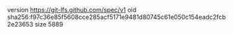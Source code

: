 version https://git-lfs.github.com/spec/v1
oid sha256:f97c36e85f5608cce285acf5171e9481d80745c61e050c154eadc2fcb2e23653
size 5889
